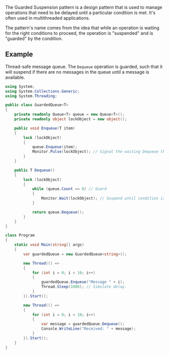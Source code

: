 The Guarded Suspension pattern is a design pattern that is used to manage operations that need to be delayed until a particular condition is met. It's often used in multithreaded applications.

The pattern's name comes from the idea that while an operation is waiting for the right conditions to proceed, the operation is "suspended" and is "guarded" by the condition.

## Example

Thread-safe message queue. The `Dequeue` operation is guarded, such that it will suspend if there are no messages in the queue until a message is available.

```csharp
using System;
using System.Collections.Generic;
using System.Threading;

public class GuardedQueue<T>
{
    private readonly Queue<T> queue = new Queue<T>();
    private readonly object lockObject = new object();

    public void Enqueue(T item)
    {
        lock (lockObject)
        {
            queue.Enqueue(item);
            Monitor.Pulse(lockObject); // Signal the waiting Dequeue thread that item is added.
        }
    }

    public T Dequeue()
    {
        lock (lockObject)
        {
            while (queue.Count == 0) // Guard
            {
                Monitor.Wait(lockObject); // Suspend until condition is met.
            }

            return queue.Dequeue();
        }
    }
}

class Program
{
    static void Main(string[] args)
    {
        var guardedQueue = new GuardedQueue<string>();

        new Thread(() =>
        {
            for (int i = 0; i < 10; i++)
            {
                guardedQueue.Enqueue("Message " + i);
                Thread.Sleep(1000); // Simulate delay.
            }
        }).Start();

        new Thread(() =>
        {
            for (int i = 0; i < 10; i++)
            {
                var message = guardedQueue.Dequeue();
                Console.WriteLine("Received: " + message);
            }
        }).Start();
    }
}
```